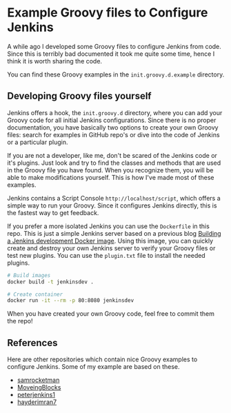 # Example Groovy files to Configure Jenkins

A while ago I developed some Groovy files to configure Jenkins from code. Since this is terribly bad documented it took me quite some time, hence I think it is worth sharing the code.

You can find these Groovy examples in the `init.groovy.d.example` directory.

## Developing Groovy files yourself

Jenkins offers a hook, the `init.groovy.d` directory, where you can add your Groovy code for all initial Jenkins configurations. Since there is no proper documentation, you have basically two options to create your own Groovy files: search for examples in GitHub repo's or dive into the code of Jenkins or a particular plugin.

If you are not a developer, like me, don't be scared of the Jenkins code or it's plugins. Just look and try to find the classes and methods that are used in the Groovy file you have found. When you recognize them, you will be able to make modifications yourself. This is how I've made most of these examples.

Jenkins contains a Script Console `http://localhost/script`, which offers a simple way to run your Groovy. Since it configures Jenkins directly, this is the fastest way to get feedback.

If you prefer a more isolated Jenkins you can use the `Dockerfile` in this repo. This is just a simple Jenkins server based on a previous blog [Building a Jenkins development Docker image](https://cinqict.nl/building-a-jenkins-development-docker-image/). Using this image, you can quickly create and destroy your own Jenkins server to verify your Groovy files or test new plugins. You can use the `plugin.txt` file to install the needed plugins.

```bash
# Build images
docker build -t jenkinsdev .

# Create container
docker run -it --rm -p 80:8080 jenkinsdev
```

When you have created your own Groovy code, feel free to commit them the repo!

## References

Here are other repositories which contain nice Groovy examples to configure Jenkins. Some of my example are based on these.

- [samrocketman](https://github.com/samrocketman/jenkins-bootstrap-shared/tree/master/scripts)
- [MoveingBlocks](https://github.com/MovingBlocks/GroovyJenkins/tree/master/src/main/groovy)
- [peterjenkins1](https://github.com/peterjenkins1/jenkins-scripts)
- [hayderimran7](https://github.com/hayderimran7/useful-jenkins-groovy-init-scripts)
